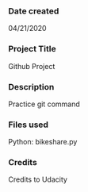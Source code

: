 ### Date created
04/21/2020

### Project Title
Github Project

### Description
Practice git command

### Files used
Python: bikeshare.py

### Credits
Credits to Udacity
